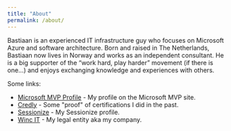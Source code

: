 ```yaml
---
title: "About"
permalink: /about/
---
```


Bastiaan is an experienced IT infrastructure guy who focuses on Microsoft Azure and software architecture. Born and raised in The Netherlands, Bastiaan now lives in Norway and works as an independent consultant. He is a big supporter of the “work hard, play harder” movement (if there is one…) and enjoys exchanging knowledge and experiences with others.

Some links:
- [Microsoft MVP Profile](https://mvp.microsoft.com/en-us/PublicProfile/5004700?fullName=Bastiaan%20Wassenaar) - My profile on the Microsoft MVP site.
- [Credly](https://www.credly.com/users/bastiaan-wassenaar) - Some "proof" of certifications I did in the past.
- [Sessionize](https://sessionize.com/baswas/) - My Sessionize profile.
- [Winc IT](https://wincit.no) - My legal entity aka my company.

